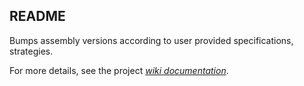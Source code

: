 ## README

Bumps assembly versions according to user provided specifications, strategies.

For more details, see the project [_wiki documentation_](https://github.com/mwpowellhtx/BumpAssemblyVersions/wiki).
